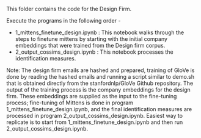 This folder contains the code for the Design Firm.

Execute the programs in the following order -

* 1_mittens_finetune_design.ipynb : This notebook walks through the steps to finetune mittens by starting with the initial company embeddings that were trained from the Design firm corpus.
* 2_output_cossims_design.ipynb : This notebook processes the identification measures.<br>

Note: The design firm emails are hashed and prepared, training of GloVe is done by reading the hashed emails and running a script similar to demo.sh that is obtained directly from the stanfordnlp/GloVe Github repository. The output of the training process is the company embeddings for the design firm. These embeddings are supplied as the input to the fine-tuning process; fine-tuning of Mittens is done in program 1_mittens_finetune_design.ipynb, and the final identification measures are processed in program 2_output_cossims_design.ipynb. Easiest way to replicate is to start from 1_mittens_finetune_design.ipynb and then run 2_output_cossims_design.ipynb. 


